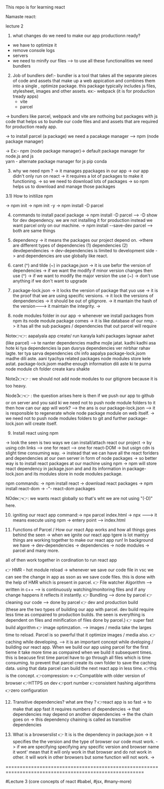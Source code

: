 This repo is for learning react 

Namaste react:

lecture 2
1) what changes do we need to make our app productionn ready?
 - we have to optimize it 
 - remove console logs
 - servers
 - we need to minify our files
--> to use all these functionalities we need bundlers

2) Job of bundlers
def:- bundler is a tool that takes all the separate pieces of code and assets that make up a web appication and combines them into a single , optimize package.
 this package typically includes js files, stylesheet, images and other assets.
ex:- webpack (it is for production tready apps)
   - vite
   - parcel

-> bundlers like parcel, webpack  and vite are nothoing but packages with js code that helps us to bundle our code files and and assets that are required for production ready app.

-> to install parcel (a package)  we need a pacakage manager --> npm (node package manager)

-> Ex:- npm (node package manager)-> default package manager for node.js and js  
        yarn - alternate package manager for js
        pip 
        conda


3) why we need npm ?
-> it manages ppackages in our app
-> our app didn't only run on react
-> it requires a lot of packages to make it functioning.
-> so we need to download lots of packages 
-> so npm helps us to download and manage those packages

3.1) How to initilize npm

-> npm init
-> npm init -y
-> npm install -D parcel

4) commands to install pacel package
-> npm install -D parcel       --> -D show for dev dependency. we are not installing it for production instead we want parcel only on our machine.
-> npm install --save-dev parcel     --> both are same things

5) dependency 
-> it means the packages our project depend on.
->there are different types of dependencies (1) dependencies (2) devdependencies
-> dev-dependencies is limited to development side 
-> and dependencies are use globally like react.

6) caret (^) and tilde (~) in package.json
-> it is use befor the version of dependencies
-> if we want the modify if minor version changes then use (^)
-> if we want to modify the major version the use          (~)
-> don't use anything if we don't want to upgrade 

7) package-lock.json
-> it locks the version of package that yuo use 
-> it is the proof that we are using specific versions. 
-> it lock the versions of denpendencies
-> it should be out of gitignore.
-> it mantain the hash of the version---> it maintain the integrity.
-> 

8) node modules folder in our app
-> whenever we install packages from npm its node module package comes
-> it is like database of our nmp.
-> it has all the sub packages / dependencies that out parcel will require


Note👉👉: 
aapalyala app create/ run karayla kahi packages lagnaar aahet (like parcel) --> te nanter dependencies madhe mojle jatat. kadhi kadhi asa hote ki tya dependencies la pan dusrya dependencies ver nirbhar rahav lagte. ter tya sarva dependencies chi info aapalya package-lock.jsom madhe dili aste. aani tyachya related packages node modules store kele astat. package-lock.jsom madhe enough information dili aste ki te purna node module ch folder create karu shakte 


Note2👉👉
: we should not add node modules to our gitignore because it is too heavy.  

Node3👉👉
: the question arises here is then if we push our app to github or on server and you said ki we need not to push node module folders to it then how can our app will work?
--> the ans is our package-lock.json --> it is responsible to regenerate whole node package module on web itself. 
-> we need not to push node modules folders to git and further package-lock.json will create itself.


9) Install react using npm

-> look the seen is two ways we can install/attach react our project 
     -> by using cdn links 
             --> one for react 
             --> one for react-DOM
-> but usign cdn is slight time consuming way. 
-> instead that we can have all the react forlders and dependencies at our own server in form of node packages
-> so better way is to install react packages at our machine using npm
-> npm will store react dependency in jackage.json
   and and its information in package-lock.json and
   its modules store in node modules package.

npm commands:
-> npm install react     -> download react packages
-> npm install react-dom -> -"-  react-dom packages

NOde👉👉:
 we wants react globally so that's wht we are not using "(-D)" here.


10) igniting our react app
command:-> npx parcel index.html
-> npx ---> it means execute using npm
-> entery point --> index.html 

11) Functions of Parcel / How our react App works and how all things goes behind the seen
-> when we ignite our react app tgere is lot mantyy things are working together to make our react app run!
In background we have
-> dev-dependencies
-> dependencies
-> node modules
-> parcel and many more.

all of then work together in cordination to run react app

👉 HMR - hot module reload -> whenever we save our code file in vsc we can see the change in app as sson as we save code files. this is done with the help of HMR which is present in parcel.
👉 File watcher Algorithm --> written in c++ --> is continuously watching/monitoring files and if any change happens it reflects it instantly.
👉 Bundling --> done by parcel
👉 cleaning our code  --> done by parcel
👉 dev and production build  
(these are the two types of building our app with parcel. dev build require less time as compaired to production builds. the seen is everything is dependent on files and minification of files done by parcel.)
👉 super fast build algorithm
👉 image optimzation. --> images / media take the larges time to reload. Parcel is so pwerful that it optimize images / media also.
👉 caching while developing. --> it is an important concept while dveloping / building our react app. When we build our app using parcel for the first tieme it take more time as compaired when we build it subsequent times. this is beacuse first time parcel have to go through all files which is time consuming. to prevent that parcel create its own folder to save the caching data. using that data parcel can build the next react app in less time. 👉this is the concept.
👉compression:->
👉Compatible with older version of browser
👉HTTPS on dev
👉port number
👉consistent hashing algorithms
👉zero configuration


12) Transitive dependencies? what are they ?
👉react app is so fast
-> to make that app fast it requires numbers of dependencies
-> that dependencies may depend on another dependencies
-> the the chain goes on 
-> this dependency chaining is called as transitive dependencies


13) What is a browserslist
👉 It is is the dependency in package.json 
-> it specifies the the version and the type of browser our code must work.
-> if we are specifying specifying any specific version and browser name it wont' mean that it will only work in that browser and do not work in other. it will work in other browsers but some function will not work.
->

=======================================================================================================

#Lecture 3
(core concepts of react #babel, #jsx, #many-more)

